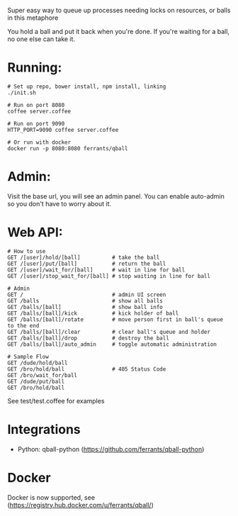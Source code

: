 Super easy way to queue up processes needing locks on resources, or balls in this metaphore

You hold a ball and put it back when you're done. If you're waiting for a ball, no one else can take it. 

Running:
========
```
# Set up repo, bower install, npm install, linking
./init.sh

# Run on port 8080
coffee server.coffee

# Run on port 9090
HTTP_PORT=9090 coffee server.coffee

# Or run with docker
docker run -p 8080:8080 ferrants/qball
```

Admin:
======
Visit the base url, you will see an admin panel. You can enable auto-admin so you don't have to worry about it.

Web API:
========
```
# How to use
GET /[user]/hold/[ball]          # take the ball
GET /[user]/put/[ball]           # return the ball
GET /[user]/wait_for/[ball]      # wait in line for ball
GET /[user]/stop_wait_for/[ball] # stop waiting in line for ball

# Admin
GET /                            # admin UI screen
GET /balls                       # show all balls
GET /balls/[ball]                # show ball info
GET /balls/[ball]/kick           # kick holder of ball
GET /balls/[ball]/rotate         # move person first in ball's queue to the end
GET /balls/[ball]/clear          # clear ball's queue and holder
GET /balls/[ball]/drop           # destroy the ball
GET /balls/[ball]/auto_admin     # toggle automatic administration

# Sample Flow
GET /dude/hold/ball
GET /bro/hold/ball               # 405 Status Code
GET /bro/wait_for/ball
GET /dude/put/ball
GET /bro/hold/ball
```

See test/test.coffee for examples

Integrations
============
- Python: qball-python (https://github.com/ferrants/qball-python)

Docker
======
Docker is now supported, see (https://registry.hub.docker.com/u/ferrants/qball/)
